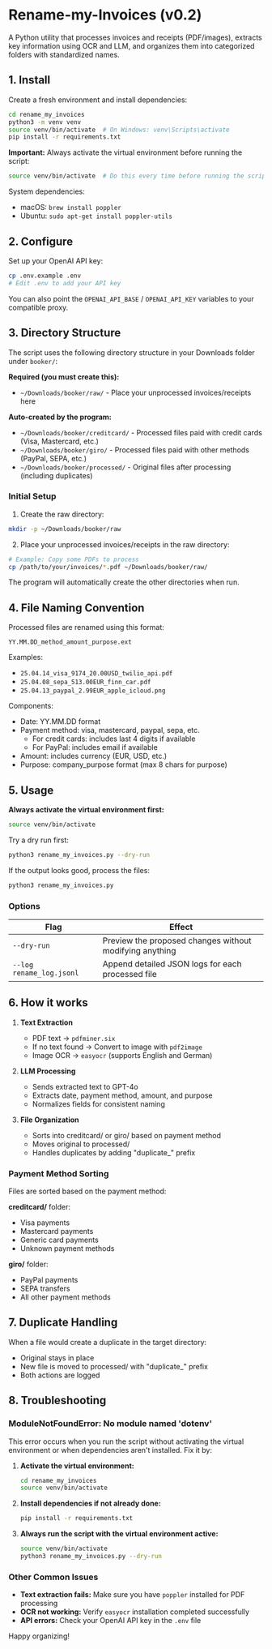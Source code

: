 # Rename-my-Invoices (v0.2)

A Python utility that processes invoices and receipts (PDF/images), extracts key information using OCR and LLM, and organizes them into categorized folders with standardized names.

## 1. Install

Create a fresh environment and install dependencies:
```bash
cd rename_my_invoices
python3 -m venv venv
source venv/bin/activate  # On Windows: venv\Scripts\activate
pip install -r requirements.txt
```

**Important:** Always activate the virtual environment before running the script:
```bash
source venv/bin/activate  # Do this every time before running the script
```

System dependencies:
- macOS: `brew install poppler`
- Ubuntu: `sudo apt-get install poppler-utils`

## 2. Configure

Set up your OpenAI API key:
```bash
cp .env.example .env
# Edit .env to add your API key
```
You can also point the `OPENAI_API_BASE` / `OPENAI_API_KEY` variables to your compatible proxy.

## 3. Directory Structure

The script uses the following directory structure in your Downloads folder under `booker/`:

**Required (you must create this):**
- `~/Downloads/booker/raw/` - Place your unprocessed invoices/receipts here

**Auto-created by the program:**
- `~/Downloads/booker/creditcard/` - Processed files paid with credit cards (Visa, Mastercard, etc.)
- `~/Downloads/booker/giro/` - Processed files paid with other methods (PayPal, SEPA, etc.)
- `~/Downloads/booker/processed/` - Original files after processing (including duplicates)

### Initial Setup

1. Create the raw directory:
```bash
mkdir -p ~/Downloads/booker/raw
```

2. Place your unprocessed invoices/receipts in the raw directory:
```bash
# Example: Copy some PDFs to process
cp /path/to/your/invoices/*.pdf ~/Downloads/booker/raw/
```

The program will automatically create the other directories when run.

## 4. File Naming Convention

Processed files are renamed using this format:
```
YY.MM.DD_method_amount_purpose.ext
```

Examples:
- `25.04.14_visa_9174_20.00USD_twilio_api.pdf`
- `25.04.08_sepa_513.00EUR_finn_car.pdf`
- `25.04.13_paypal_2.99EUR_apple_icloud.png`

Components:
- Date: YY.MM.DD format
- Payment method: visa, mastercard, paypal, sepa, etc.
  - For credit cards: includes last 4 digits if available
  - For PayPal: includes email if available
- Amount: includes currency (EUR, USD, etc.)
- Purpose: company_purpose format (max 8 chars for purpose)

## 5. Usage

**Always activate the virtual environment first:**
```bash
source venv/bin/activate
```

Try a dry run first:
```bash
python3 rename_my_invoices.py --dry-run
```

If the output looks good, process the files:
```bash
python3 rename_my_invoices.py
```

### Options

| Flag | Effect |
|------|--------|
| `--dry-run` | Preview the proposed changes without modifying anything |
| `--log rename_log.jsonl` | Append detailed JSON logs for each processed file |

## 6. How it works

1. **Text Extraction**
   - PDF text → `pdfminer.six`
   - If no text found → Convert to image with `pdf2image`
   - Image OCR → `easyocr` (supports English and German)

2. **LLM Processing**
   - Sends extracted text to GPT-4o
   - Extracts date, payment method, amount, and purpose
   - Normalizes fields for consistent naming

3. **File Organization**
   - Sorts into creditcard/ or giro/ based on payment method
   - Moves original to processed/
   - Handles duplicates by adding "duplicate_" prefix

### Payment Method Sorting

Files are sorted based on the payment method:

**creditcard/** folder:
- Visa payments
- Mastercard payments
- Generic card payments
- Unknown payment methods

**giro/** folder:
- PayPal payments
- SEPA transfers
- All other payment methods

## 7. Duplicate Handling

When a file would create a duplicate in the target directory:
- Original stays in place
- New file is moved to processed/ with "duplicate_" prefix
- Both actions are logged

## 8. Troubleshooting

### ModuleNotFoundError: No module named 'dotenv'

This error occurs when you run the script without activating the virtual environment or when dependencies aren't installed. Fix it by:

1. **Activate the virtual environment:**
   ```bash
   cd rename_my_invoices
   source venv/bin/activate
   ```

2. **Install dependencies if not already done:**
   ```bash
   pip install -r requirements.txt
   ```

3. **Always run the script with the virtual environment active:**
   ```bash
   source venv/bin/activate
   python3 rename_my_invoices.py --dry-run
   ```

### Other Common Issues

- **Text extraction fails:** Make sure you have `poppler` installed for PDF processing
- **OCR not working:** Verify `easyocr` installation completed successfully
- **API errors:** Check your OpenAI API key in the `.env` file

Happy organizing!
